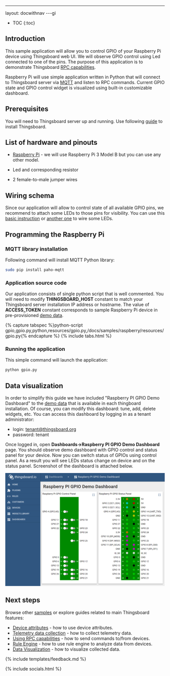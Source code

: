 ---
layout: docwithnav
---gi

* TOC
{:toc}

## Introduction

This sample application will allow you to control GPIO of your Raspberry Pi device using Thingsboard web UI. We will observe GPIO control using Led connected to one of the pins. 
The purpose of this application is to demonstrate Thingsboard [RPC capabilities](/docs/user-guide/rpc/).

Raspberry Pi will use simple application written in Python that will connect to Thingsboard server via [MQTT](https://en.wikipedia.org/wiki/MQTT) and listen to RPC commands.
Current GPIO state and GPIO control widget is visualized using built-in customizable dashboard. 

## Prerequisites
 
You will need to Thingsboard server up and running. Use following [guide](/docs/user-guide/install/installation-options/) to install Thingsboard.

## List of hardware and pinouts

 - [Raspberry Pi](https://en.wikipedia.org/wiki/Raspberry_Pi) - we will use Raspberry Pi 3 Model B but you can use any other model.
 
 - Led and corresponding resistor 

 - 2 female-to-male jumper wires

## Wiring schema

 Since our application will allow to control state of all available GPIO pins, we recommend to attach some LEDs to those pins for visibility.
 You can use this [basic instruction](https://www.raspberrypi.org/documentation/usage/gpio/) or [another one](https://projects.drogon.net/raspberry-pi/gpio-examples/tux-crossing/gpio-examples-1-a-single-led/) to wire some LEDs.

## Programming the Raspberry Pi

### MQTT library installation

Following command will install MQTT Python library:

```bash
sudo pip install paho-mqtt
```

### Application source code

Our application consists of single python script that is well commented. 
You will need to modify **THINGSBOARD_HOST** constant to match your Thingsboard server installation IP address or hostname.
The value of **ACCESS_TOKEN** constant corresponds to sample Raspberry Pi device in pre-provisioned [demo data](/docs/samples/demo-account/#tenant-devices).

{% capture tabspec %}python-script
gpio,gpio.py,python,resources/gpio.py,/docs/samples/raspberry/resources/gpio.py{% endcapture %}
{% include tabs.html %}

### Running the application

This simple command will launch the application:

```bash
python gpio.py
```
## Data visualization

In order to simplify this guide we have included "Raspberry PI GPIO Demo Dashboard" to the [demo data](/docs/samples/demo-account/#dashboards) that is available in each thingboard installation. 
Of course, you can modify this dashboard: tune, add, delete widgets, etc.
You can access this dashboard by logging in as a tenant administrator:

 - login: tenant@thingsboard.org
 - password: tenant
 
Once logged in, open **Dashboards->Raspberry PI GPIO Demo Dashboard** page. You should observe demo dashboard with GPIO control and status panel for your device. 
Now you can switch status of GPIOs using control panel. As a result you will see LEDs status change on device and on the status panel.
Screenshot of the dashboard is attached below.

 ![image](/images/samples/raspberry/gpio/dashboard.png)
 
## Next steps

Browse other [samples](/docs/samples) or explore guides related to main Thingsboard features:

 - [Device attributes](/docs/user-guide/attributes/) - how to use device attributes.
 - [Telemetry data collection](/docs/user-guide/telemetry/) - how to collect telemetry data.
 - [Using RPC capabilities](/docs/user-guide/rpc/) - how to send commands to/from devices.
 - [Rule Engine](/docs/user-guide/rule-engine/) - how to use rule engine to analyze data from devices.
 - [Data Visualization](/docs/user-guide/visualization/) - how to visualize collected data.
 
{% include templates/feedback.md %}
  
{% include socials.html %}

